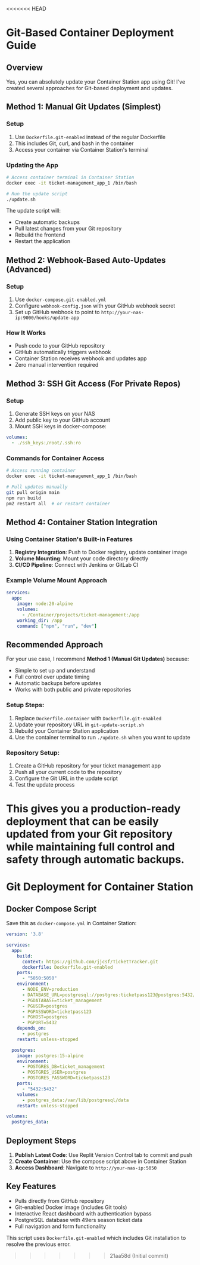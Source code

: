 <<<<<<< HEAD
# Git-Based Container Deployment Guide

## Overview
Yes, you can absolutely update your Container Station app using Git! I've created several approaches for Git-based deployment and updates.

## Method 1: Manual Git Updates (Simplest)

### Setup
1. Use `Dockerfile.git-enabled` instead of the regular Dockerfile
2. This includes Git, curl, and bash in the container
3. Access your container via Container Station's terminal

### Updating the App
```bash
# Access container terminal in Container Station
docker exec -it ticket-management_app_1 /bin/bash

# Run the update script
./update.sh
```

The update script will:
- Create automatic backups
- Pull latest changes from your Git repository
- Rebuild the frontend
- Restart the application

## Method 2: Webhook-Based Auto-Updates (Advanced)

### Setup
1. Use `docker-compose.git-enabled.yml`
2. Configure `webhook-config.json` with your GitHub webhook secret
3. Set up GitHub webhook to point to `http://your-nas-ip:9000/hooks/update-app`

### How It Works
- Push code to your GitHub repository
- GitHub automatically triggers webhook
- Container Station receives webhook and updates app
- Zero manual intervention required

## Method 3: SSH Git Access (For Private Repos)

### Setup
1. Generate SSH keys on your NAS
2. Add public key to your GitHub account
3. Mount SSH keys in docker-compose:
```yaml
volumes:
  - ./ssh_keys:/root/.ssh:ro
```

### Commands for Container Access
```bash
# Access running container
docker exec -it ticket-management_app_1 /bin/bash

# Pull updates manually
git pull origin main
npm run build
pm2 restart all  # or restart container
```

## Method 4: Container Station Integration

### Using Container Station's Built-in Features
1. **Registry Integration**: Push to Docker registry, update container image
2. **Volume Mounting**: Mount your code directory directly
3. **CI/CD Pipeline**: Connect with Jenkins or GitLab CI

### Example Volume Mount Approach
```yaml
services:
  app:
    image: node:20-alpine
    volumes:
      - /Container/projects/ticket-management:/app
    working_dir: /app
    command: ["npm", "run", "dev"]
```

## Recommended Approach

For your use case, I recommend **Method 1 (Manual Git Updates)** because:
- Simple to set up and understand
- Full control over update timing
- Automatic backups before updates
- Works with both public and private repositories

### Setup Steps:
1. Replace `Dockerfile.container` with `Dockerfile.git-enabled`
2. Update your repository URL in `git-update-script.sh`
3. Rebuild your Container Station application
4. Use the container terminal to run `./update.sh` when you want to update

### Repository Setup:
1. Create a GitHub repository for your ticket management app
2. Push all your current code to the repository
3. Configure the Git URL in the update script
4. Test the update process

This gives you a production-ready deployment that can be easily updated from your Git repository while maintaining full control and safety through automatic backups.
=======
# Git Deployment for Container Station

## Docker Compose Script
Save this as `docker-compose.yml` in Container Station:

```yaml
version: '3.8'

services:
  app:
    build:
      context: https://github.com/jjcsf/TicketTracker.git
      dockerfile: Dockerfile.git-enabled
    ports:
      - "5050:5050"
    environment:
      - NODE_ENV=production
      - DATABASE_URL=postgresql://postgres:ticketpass123@postgres:5432/ticket_management
      - PGDATABASE=ticket_management
      - PGUSER=postgres
      - PGPASSWORD=ticketpass123
      - PGHOST=postgres
      - PGPORT=5432
    depends_on:
      - postgres
    restart: unless-stopped

  postgres:
    image: postgres:15-alpine
    environment:
      - POSTGRES_DB=ticket_management
      - POSTGRES_USER=postgres
      - POSTGRES_PASSWORD=ticketpass123
    ports:
      - "5432:5432"
    volumes:
      - postgres_data:/var/lib/postgresql/data
    restart: unless-stopped

volumes:
  postgres_data:
```

## Deployment Steps

1. **Publish Latest Code**: Use Replit Version Control tab to commit and push
2. **Create Container**: Use the compose script above in Container Station
3. **Access Dashboard**: Navigate to `http://your-nas-ip:5050`

## Key Features
- Pulls directly from GitHub repository
- Git-enabled Docker image (includes Git tools)
- Interactive React dashboard with authentication bypass
- PostgreSQL database with 49ers season ticket data
- Full navigation and form functionality

This script uses `Dockerfile.git-enabled` which includes Git installation to resolve the previous error.
>>>>>>> 21aa58d (Initial commit)
